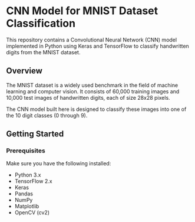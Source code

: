 # CNN Model for MNIST Dataset Classification

This repository contains a Convolutional Neural Network (CNN) model implemented in Python using Keras and TensorFlow to classify handwritten digits from the MNIST dataset.

## Overview

The MNIST dataset is a widely used benchmark in the field of machine learning and computer vision. It consists of 60,000 training images and 10,000 test images of handwritten digits, each of size 28x28 pixels.

The CNN model built here is designed to classify these images into one of the 10 digit classes (0 through 9).

## Getting Started

### Prerequisites

Make sure you have the following installed:
- Python 3.x
- TensorFlow 2.x
- Keras
- Pandas
- NumPy
- Matplotlib
- OpenCV (cv2)

